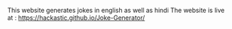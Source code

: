 This website generates jokes in english as well as hindi
The website is live at : https://hackastic.github.io/Joke-Generator/
